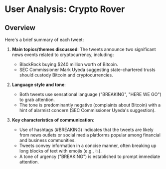 # User Analysis: Crypto Rover

## Overview

Here's a brief summary of each tweet:

1. **Main topics/themes discussed**: The tweets announce two significant news events related to cryptocurrency, including:
    * BlackRock buying $240 million worth of Bitcoin.
    * SEC Commissioner Mark Uyeda suggesting state-chartered trusts should custody Bitcoin and cryptocurrencies.

2. **Language style and tone**:
    - Both tweets use sensational language ("BREAKING", "HERE WE GO") to grab attention.
    - The tone is predominantly negative (complaints about Bitcoin) with a hint of alarmist concern (SEC Commissioner Uyeda's suggestion).

3. **Key characteristics of communication**:
    - Use of hashtags (#BREAKING) indicates that the tweets are likely from news outlets or social media platforms popular among financial and business communities.
    - Tweets convey information in a concise manner, often breaking up long blocks of text with emojis (e.g., 💥).
    - A tone of urgency ("BREAKING") is established to prompt immediate attention.